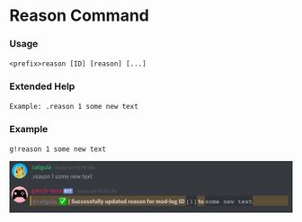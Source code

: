 # Reason Command

### Usage

`<prefix>reason [ID] [reason] [...]`

### Extended Help

```
Example: .reason 1 some new text
```



### Example

`g!reason 1 some new text`

![](/assets/reason.jpg)

